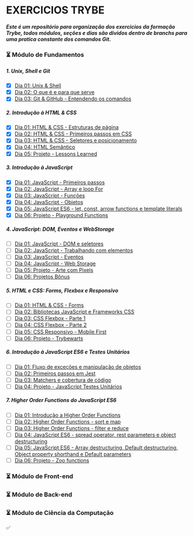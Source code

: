 # EXERCICIOS TRYBE 
##### Este é um repositório para organização dos exercicios da formação Trybe, todos módulos, seções e dias são dividos dentro de branchs para uma pratica constante dos comandos Git.

### :hourglass_flowing_sand: Módulo de Fundamentos

##### 1. Unix, Shell e Git
- [X] [Dia 01: Unix & Shell](https://github.com/hiagoisoppo/trybe_exercicios/tree/fundamentos/1.1)  
- [X] [Dia 02: O que é e para que serve](https://github.com/hiagoisoppo/trybe_exercicios/tree/fundamentos/1.2) 
- [X] [Dia 03: Git & GitHub - Entendendo os comandos](https://github.com/hiagoisoppo/trybe_exercicios/tree/fundamentos/1.3)    
##### 2. Introdução à HTML & CSS 
- [X] [Dia 01: HTML & CSS - Estruturas de página](https://github.com/hiagoisoppo/trybe_exercicios/tree/fundamentos/2.1)  
- [x] [Dia 02: HTML & CSS - Primeiros passos em CSS](https://github.com/hiagoisoppo/trybe_exercicios/tree/fundamentos/2.2)  
- [x] [Dia 03: HTML & CSS - Seletores e posicionamento](https://github.com/hiagoisoppo/trybe_exercicios/tree/fundamentos/2.3)
- [x] [Dia 04: HTML Semântico](https://github.com/hiagoisoppo/trybe_exercicios/tree/fundamentos/2.4)
- [x] [Dia 05: Projeto - Lessons Learned](https://github.com/hiagoisoppo/trybe_exercicios/tree/fundamentos/2.5)   

##### 3. Introdução à JavaScript
- [x] [Dia 01: JavaScript - Primeiros passos](https://github.com/hiagoisoppo/trybe_exercicios/tree/fundamentos/3.1)
- [x] [Dia 02: JavaScript - Array e loop For](https://github.com/hiagoisoppo/trybe_exercicios/tree/fundamentos/3.2)   
- [x] [Dia 03: JavaScript - Funções](https://github.com/hiagoisoppo/trybe_exercicios/tree/fundamentos/3.3)    
- [x] [Dia 04: JavaScript - Objetos](https://github.com/hiagoisoppo/trybe_exercicios/tree/fundamentos/3.4)    
- [x] [Dia 05: JavaScript ES6 - let, const, arrow functions e template literals](https://github.com/hiagoisoppo/trybe_exercicios/tree/fundamentos/3.5)
- [x] [Dia 06: Projeto - Playground Functions](https://github.com/hiagoisoppo/trybe_exercicios/tree/fundamentos/3.6)

##### 4. JavaScript: DOM, Eventos e WebStorage
- [ ] [Dia 01: JavaScript - DOM e seletores](https://github.com/hiagoisoppo/trybe_exercicios/tree/fundamentos/4.1)
- [ ] [Dia 02: JavaScript - Trabalhando com elementos](https://github.com/hiagoisoppo/trybe_exercicios/tree/fundamentos/4.2)    
- [ ] [Dia 03: JavaScript - Eventos](https://github.com/hiagoisoppo/trybe_exercicios/tree/fundamentos/4.3)  
- [ ] [Dia 04: JavaScript - Web Storage](https://github.com/hiagoisoppo/trybe_exercicios/tree/fundamentos/4.4)  
- [ ] [Dia 05: Projeto - Arte com Pixels](https://github.com/hiagoisoppo/trybe_exercicios/tree/fundamentos/4.5) 
- [ ] [Dia 06: Projetos Bônus](https://github.com/hiagoisoppo/trybe_exercicios/tree/fundamentos/4.6)    

##### 5. HTML e CSS: Forms, Flexbox e Responsivo
- [ ] [Dia 01: HTML & CSS - Forms](https://github.com/hiagoisoppo/trybe_exercicios/tree/fundamentos/5.1)  
- [ ] [Dia 02: Bibliotecas JavaScript e Frameworks CSS](https://github.com/hiagoisoppo/trybe_exercicios/tree/fundamentos/5.2) 
- [ ] [Dia 03: CSS Flexbox - Parte 1](https://github.com/hiagoisoppo/trybe_exercicios/tree/fundamentos/5.3)   
- [ ] [Dia 04: CSS Flexbox - Parte 2](https://github.com/hiagoisoppo/trybe_exercicios/tree/fundamentos/5.4)   
- [ ] [Dia 05: CSS Responsivo - Mobile First](https://github.com/hiagoisoppo/trybe_exercicios/tree/fundamentos/5.5)   
- [ ] [Dia 06: Projeto - Trybewarts](https://github.com/hiagoisoppo/trybe_exercicios/tree/fundamentos/5.6)    

##### 6. Introdução à JavaScript ES6 e Testes Unitários
- [ ] [Dia 01: Fluxo de exceções e manipulação de objetos](https://github.com/hiagoisoppo/trybe_exercicios/tree/fundamentos/6.1)   
- [ ] [Dia 02: Primeiros passos em Jest](https://github.com/hiagoisoppo/trybe_exercicios/tree/fundamentos/6.2) 
- [ ] [Dia 03: Matchers e cobertura de código](https://github.com/hiagoisoppo/trybe_exercicios/tree/fundamentos/6.3)   
- [ ] [Dia 04: Projeto - JavaScript Testes Unitários](https://github.com/hiagoisoppo/trybe_exercicios/tree/fundamentos/6.4)    

##### 7. Higher Order Functions do JavaScript ES6
- [ ] [Dia 01: Introdução a Higher Order Functions](https://github.com/hiagoisoppo/trybe_exercicios/tree/fundamentos/7.1)    
- [ ] [Dia 02: Higher Order Functions - sort e map](https://github.com/hiagoisoppo/trybe_exercicios/tree/fundamentos/7.2)    
- [ ] [Dia 03: Higher Order Functions - filter e reduce](https://github.com/hiagoisoppo/trybe_exercicios/tree/fundamentos/7.3)   
- [ ] [Dia 04: JavaScript ES6 - spread operator, rest parameters e object destructuring](https://github.com/hiagoisoppo/trybe_exercicios/tree/fundamentos/7.4)   
- [ ] [Dia 05: JavaScript ES6 - Array destructuring, Default destructuring, Object property shorthand e Default parameters](https://github.com/hiagoisoppo/trybe_exercicios/tree/fundamentos/7.5)    
- [ ] [Dia 06: Projeto - Zoo functions](https://github.com/hiagoisoppo/trybe_exercicios/tree/fundamentos/7.6)    

### :hourglass_flowing_sand: Módulo de Front-end
### :hourglass_flowing_sand: Módulo de Back-end
### :hourglass_flowing_sand: Módulo de Ciência da Computação

:white_check_mark: